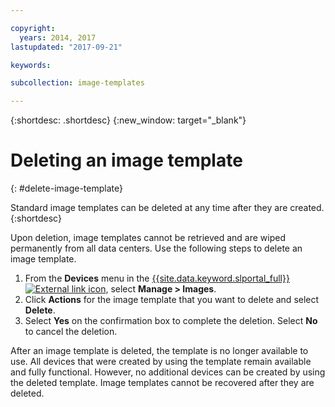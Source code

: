 ```yaml
---

copyright:
  years: 2014, 2017
lastupdated: "2017-09-21"

keywords:

subcollection: image-templates

---
```


{:shortdesc: .shortdesc}
{:new_window: target="_blank"}

# Deleting an image template
{: #delete-image-template}

Standard image templates can be deleted at any time after they are created.
{:shortdesc}

Upon deletion, image templates cannot be retrieved and are
wiped permanently from all data centers. Use the following steps to delete an image template.

1. From the **Devices** menu in the [{{site.data.keyword.slportal_full}} ![External link icon](../../icons/launch-glyph.svg "External link icon")](https://control.softlayer.com/), select **Manage > Images**.
2. Click **Actions** for the image template that you want to delete and select **Delete**.
3. Select **Yes** on the confirmation box to complete the deletion. Select **No** to cancel the deletion.

After an image template is deleted, the template is no longer available to use. All devices that were created by using the template remain
available and fully functional. However, no additional devices can be created by using the deleted template. Image templates cannot be recovered after they are deleted.
